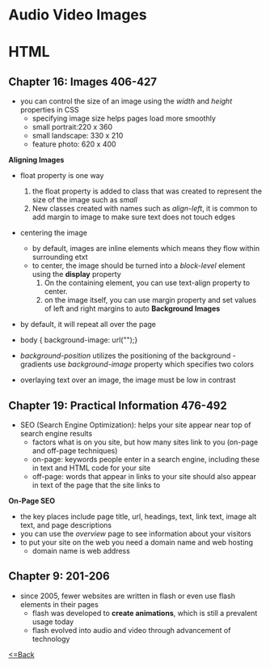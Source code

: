 # Audio Video Images

# HTML

## Chapter 16: Images 406-427
- you can control the size of an image using the *width* and *height* properties in CSS
    - specifying image size helps pages load more smoothly
    - small portrait:220 x 360
    - small landscape: 330 x 210
    - feature photo: 620 x 400

**Aligning Images**
- float property is one way
    1. the float property is added to class that was created to represent the size of the image such as *small*
    2. New classes created with names such as *align-left*, it is common to add margin to image to make sure text does not touch edges

- centering the image
    - by default, images are inline elements which means they flow within surrounding etxt
    - to center, the image should be turned into a *block-level* element using the **display** property
        1. On the containing element, you can use text-align property to center.
        2. on the image itself, you can use margin property and set values of left and right margins to auto
**Background Images**
- by default, it will repeat all over the page
- body { background-image: url("");}
- *background-position* utilizes the positioning of the background
    -gradients use *background-image* property which specifies two colors
    
- overlaying text over an image, the image must be low in contrast
## Chapter 19: Practical Information 476-492
- SEO (Search Engine Optimization): helps your site appear near top of search engine results
    - factors what is on you site, but how many sites link to you (on-page and off-page techniques)
    - on-page: keywords people enter in a search engine, including these in text and HTML code for your site
    - off-page: words that appear in links to your site should also appear in text of the page that the site links to

**On-Page SEO**
- the key places include page title, url, headings, text, link text, image alt text, and page descriptions
- you can use the *overview* page to see information about your visitors
- to put your site on the web you need a domain name and web hosting
    - domain name is web address

## Chapter 9: 201-206
- since 2005, fewer websites are written in flash or even use flash elements in their pages
    - flash was developed to **create animations**, which is still a prevalent usage today
    - flash evolved into audio and video through advancement of technology




[<=Back](README.md)